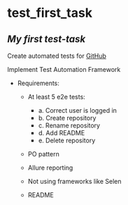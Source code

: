 # test_first_task
## _My first test-task_ 


Create automated tests for [GitHub](https://github.com)

Implement Test Automation Framework

* Requirements:
    * At least 5 e2e tests:
        * a. Correct user is logged in
        * b. Create repository
        * c. Rename repository
        * d. Add README
        * e. Delete repository
    
    * PO pattern
    * Allure reporting
    * Not using frameworks like Selen
    * README
    

      